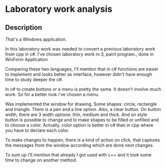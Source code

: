 

# Laboratory work analysis
## Description 
That's a Windows application.
 
In this laboratory work was needed to convert a previous laboratory work from cpp in c#. I've chosen laboratory work nr.3, paint program., done in WinForm Application
 
Comparing these two languages, I'll mention that in c# functions are easier to implement and looks better as interface,  however didn't have enough time to study deeper the c#.

In c# to create buttons or a menu is pretty the same. It doesn't involve much work. So for a better look i've chosen a menu.

Was implemented the window for drawing. Some shapes: circle, rectangle and triangle. There is a pen and a line option. Also, a clear button. 
On button width, there are 3 width options: thin, medium and thick. And on style button is possible to change and to make shapes to be filled or unfilled and to choose a color. Actually, color option is better in c# than in cpp where you have to declare each color.

To make changes to happen, there is a kind of action on click, that captures the messages from the window according which are done next changes.

To sum up I'll mention that already I got used with c++ and it took some time to change on another method.
